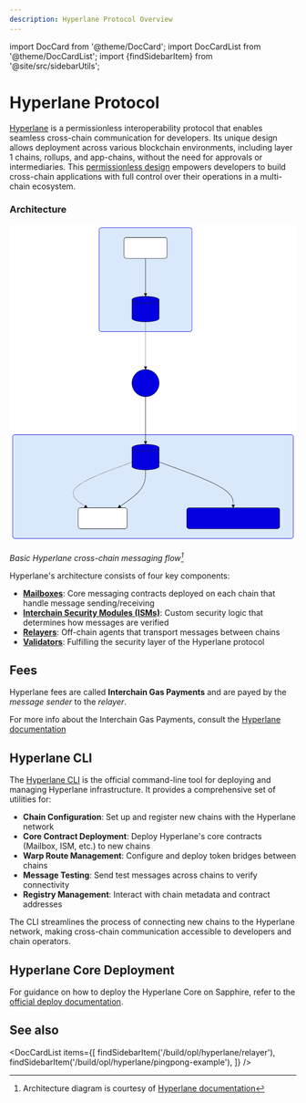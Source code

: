 ```yaml
---
description: Hyperlane Protocol Overview
---
```

import DocCard from '@theme/DocCard';
import DocCardList from '@theme/DocCardList';
import {findSidebarItem} from '@site/src/sidebarUtils';

# Hyperlane Protocol

[Hyperlane] is a permissionless interoperability protocol that enables seamless
cross-chain communication for developers. Its unique design allows deployment
across various blockchain environments, including layer 1 chains, rollups, and
app-chains, without the need for approvals or intermediaries. This
[permissionless design] empowers developers to build cross-chain applications
with full control over their operations in a multi-chain ecosystem.

[Hyperlane]: https://hyperlane.xyz/
[permissionless design]: https://docs.hyperlane.xyz/docs/intro

### Architecture

![Hyperlane Messaging Flow](../../diagrams/opl-hyperlane-flow.mmd.svg)

*Basic Hyperlane cross-chain messaging flow[^1]*

[^1]: Architecture diagram is courtesy of [Hyperlane documentation][hyperlane-architecture]

[hyperlane-architecture]: https://docs.hyperlane.xyz/docs/protocol/protocol-overview

Hyperlane's architecture consists of four key components:

- **[Mailboxes]**: Core messaging contracts deployed on each chain that handle message sending/receiving
- **[Interchain Security Modules (ISMs)][ism]**: Custom security logic that determines how messages are verified
- **[Relayers]**: Off-chain agents that transport messages between chains
- **[Validators]**: Fulfilling the security layer of the Hyperlane protocol

[Mailboxes]: https://docs.hyperlane.xyz/docs/protocol/core/mailbox
[ism]: https://docs.hyperlane.xyz/docs/protocol/ISM/modular-security
[Relayers]: https://docs.hyperlane.xyz/docs/protocol/agents/relayer
[Validators]: https://docs.hyperlane.xyz/docs/protocol/agents/validators

## Fees

Hyperlane fees are called **Interchain Gas Payments** and are payed by the
*message sender* to the *relayer*.

For more info about the Interchain Gas Payments, consult the [Hyperlane documentation][igp]

[igp]: https://docs.hyperlane.xyz/docs/protocol/core/interchain-gas-payment

## Hyperlane CLI

The [Hyperlane CLI][cli] is the official command-line tool for deploying and
managing Hyperlane infrastructure. It provides a comprehensive set of utilities
for:

- **Chain Configuration**: Set up and register new chains with the Hyperlane
network
- **Core Contract Deployment**: Deploy Hyperlane's core contracts (Mailbox,
ISM, etc.) to new chains
- **Warp Route Management**: Configure and deploy token bridges between chains
- **Message Testing**: Send test messages across chains to verify connectivity
- **Registry Management**: Interact with chain metadata and contract addresses

The CLI streamlines the process of connecting new chains to the Hyperlane
network, making cross-chain communication accessible to developers and chain
operators.

[cli]: https://docs.hyperlane.xyz/docs/reference/developer-tools/cli

## Hyperlane Core Deployment

For guidance on how to deploy the Hyperlane Core on Sapphire, refer to the
[official deploy documentation][hyperlane-deploy].

[hyperlane-deploy]: https://docs.hyperlane.xyz/docs/get-started-building#step-2%3A-deploy-hyperlane-core-infrastructure

## See also

<DocCardList items={[
    findSidebarItem('/build/opl/hyperlane/relayer'),
    findSidebarItem('/build/opl/hyperlane/pingpong-example'),
]} />

